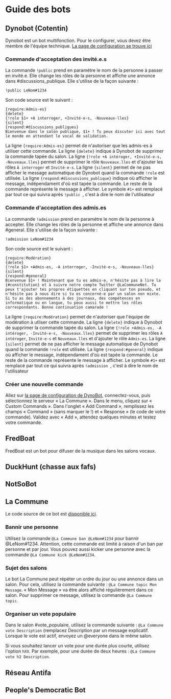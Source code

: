 # Guide des bots

## Dynobot (Cotentin)

Dynobot est un bot multifonction. Pour le configurer, vous devez être membre de l'équipe technique.
[La page de configuration se trouve ici](https://www.dynobot.net/)


### Commande d'acceptation des invité.e.s

La commande ``!public`` prend en paramètre le nom de la personne à passer en invité.e. Elle change les rôles de la personne et affiche une annonce dans #discussions_publique. Elle s'utilise de la façon suivante :

```
!public LeNom#1234
```

Son code source est le suivant :

```
{require:Admis-es}
{delete}
{!role $1+ +A interroger, +Invité-e-s, -Nouveaux-lles}
{silent}
{respond:#discussions_publiques}
Bienvenue dans le salon publique, $1+ ! Tu peux discuter ici avec tout le monde en attendant le vocal de validation.
```

La ligne ``{require:Admis-es}`` permet de n'autoriser que les admis-es à utiliser cette commande.
La ligne ``{delete}`` indique à Dynobot de supprimer la commande tapée du salon.
La ligne ``{!role +A intéroger, +Invité-e-s, -Nouveaux.lles}`` permet de supprimer le rôle ``Nouveaux.lles`` et d'ajouter les rôles ``À interroger`` et ``Invité-e-s``.
La ligne ``{silent}`` permet de ne pas afficher le message automatique de Dynobot quand la commande ``!role`` est utilisée.
La ligne ``{respond:#discussions_publique}`` indique où afficher le message, indépendament d'où est tapée la commande.
Le reste de la commande représente le message à afficher. Le symbole ``#1+`` est remplacé par tout ce qui suivra après ``!public ``, c'est à dire le nom de l'utilisateur

### Commande d'acceptation des admis.es

La commande ``!admission`` prend en paramètre le nom de la personne à accepter. Elle change les rôles de la personne et affiche une annonce dans #general. Elle s'utilise de la façon suivante :

```
!admission LeNom#1234
```

Son code source est le suivant :

```
{require:Modération}
{delete}
{!role $1+ +Admis-es, -A interroger, -Invité-e-s, -Nouveaux-lles}
{silent}
{respond:#general}
Bienvenue $1+ ! Maintenant que tu es admis-e, n'hésite pas à lire la {#constitution} et à suivre notre compte Twitter @LaCommuneNet. Tu peux t'ajouter tes propres étiquettes en cliquant sur ton pseudo, et n'hésite pas à nous dire si tu es concerné-e par un salon non mixte. Si tu as des abonnements à des journaux, des compétences en informatique ou en langue, tu peux aussi te mettre les rôles correspondants. Bonne continuation camarade !
```

La ligne ``{require:Modération}`` permet de n'autoriser que l'équipe de modération à utliser cette commande.
La ligne ``{delete}`` indique à Dynobot de supprimer la commande tapée du salon.
La ligne ``{!role +Admis-es, -A intéroger, -Invité-e-s, -Nouveaux.lles}`` permet de supprimer les rôles ``A intéroger``, ``Invité-e-s`` et ``Nouveaux.lles`` et d'ajouter le rôle ``Admis-es``.
La ligne ``{silent}`` permet de ne pas afficher le message automatique de Dynobot quand la commande ``!role`` est utilisée.
La ligne ``{respond:#general}`` indique où afficher le message, indépendament d'où est tapée la commande.
Le reste de la commande représente le message à afficher. Le symbole ``#1+`` est remplacé par tout ce qui suivra après ``!admission ``, c'est à dire le nom de l'utilisateur

### Créer une nouvelle commande

Allez sur [la page de configuration de DynoBot](https://www.dynobot.net/), connectez-vous, puis sélectionnez le serveur « La Commune ». Dans le menu, cliquez sur « Custom Commands ». Dans l'onglet « Add Command », remplissez les champs « Command » (sans marquer le !) et « Response » (le code de votre commande). Validez avec « Add », attendez quelques minutes et testez votre commande.

## FredBoat

FredBoat est un bot pour difuser de la musique dans les salons vocaux.

## DuckHunt (chasse aux fafs)

## NotSoBot

## La Commune

Le code source de ce bot est [disponible ici](https://github.com/DiscordLaCommune/BotVote).

### Bannir une personne

Utilisez la commande ``@La Commune ban @LeNom#1234`` pour bannir @LeNom#1234. Attention, cette commande est limité à raison d'un ban par personne et par jour. Vous pouvez aussi kicker une personne avec la commande ``@La Commune kick @LeNom#1234``.

### Sujet des salons

Le bot La Commune peut répéter un ordre du jour ou une annonce dans un salon. Pour cela, utilisez la commande suivante : ``@La Commune topic Mon Message``. « Mon Message » va être alors affiché régulièrement dans ce salon. Pour supprimer ce message, utilisez la commande ``@La Commune topic``.

### Organiser un vote populaire

Dans le salon #vote_populaire, utilisez la commande suivante : ``@La Commune vote Description`` (remplacez Description par un message explicatif. Lorsque le vote est actif, envoyez un @everyone dans le même salon.

Si vous souhaitez lancer un vote pour une durée plus courte, utilisez l'option ``hXX``. Par exemple, pour une durée de deux heures : ``@La Commune vote h2 Description``.

## Réseau Antifa

## People's Democratic Bot
